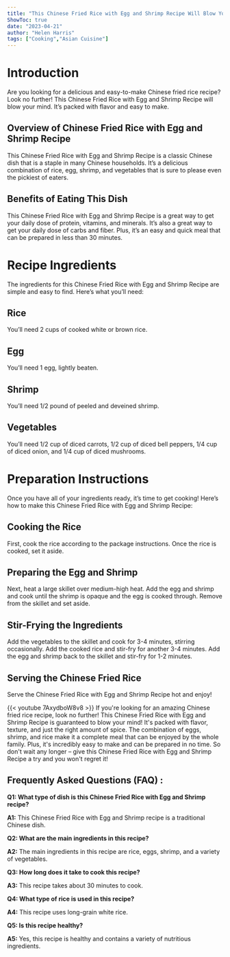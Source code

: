 ```yaml
---
title: "This Chinese Fried Rice with Egg and Shrimp Recipe Will Blow Your Mind!"
ShowToc: true 
date: "2023-04-21"
author: "Helen Harris" 
tags: ["Cooking","Asian Cuisine"]
---
```

# Introduction
Are you looking for a delicious and easy-to-make Chinese fried rice recipe? Look no further! This Chinese Fried Rice with Egg and Shrimp Recipe will blow your mind. It’s packed with flavor and easy to make.

## Overview of Chinese Fried Rice with Egg and Shrimp Recipe
This Chinese Fried Rice with Egg and Shrimp Recipe is a classic Chinese dish that is a staple in many Chinese households. It’s a delicious combination of rice, egg, shrimp, and vegetables that is sure to please even the pickiest of eaters. 

## Benefits of Eating This Dish
This Chinese Fried Rice with Egg and Shrimp Recipe is a great way to get your daily dose of protein, vitamins, and minerals. It’s also a great way to get your daily dose of carbs and fiber. Plus, it’s an easy and quick meal that can be prepared in less than 30 minutes.

# Recipe Ingredients
The ingredients for this Chinese Fried Rice with Egg and Shrimp Recipe are simple and easy to find. Here’s what you’ll need: 

## Rice
You’ll need 2 cups of cooked white or brown rice.

## Egg
You’ll need 1 egg, lightly beaten.

## Shrimp
You’ll need 1/2 pound of peeled and deveined shrimp.

## Vegetables
You’ll need 1/2 cup of diced carrots, 1/2 cup of diced bell peppers, 1/4 cup of diced onion, and 1/4 cup of diced mushrooms.

# Preparation Instructions
Once you have all of your ingredients ready, it’s time to get cooking! Here’s how to make this Chinese Fried Rice with Egg and Shrimp Recipe: 

## Cooking the Rice
First, cook the rice according to the package instructions. Once the rice is cooked, set it aside.

## Preparing the Egg and Shrimp
Next, heat a large skillet over medium-high heat. Add the egg and shrimp and cook until the shrimp is opaque and the egg is cooked through. Remove from the skillet and set aside.

## Stir-Frying the Ingredients
Add the vegetables to the skillet and cook for 3-4 minutes, stirring occasionally. Add the cooked rice and stir-fry for another 3-4 minutes. Add the egg and shrimp back to the skillet and stir-fry for 1-2 minutes.

## Serving the Chinese Fried Rice
Serve the Chinese Fried Rice with Egg and Shrimp Recipe hot and enjoy!

{{< youtube 7AxydboW8v8 >}} 
If you're looking for an amazing Chinese fried rice recipe, look no further! This Chinese Fried Rice with Egg and Shrimp Recipe is guaranteed to blow your mind! It's packed with flavor, texture, and just the right amount of spice. The combination of eggs, shrimp, and rice make it a complete meal that can be enjoyed by the whole family. Plus, it's incredibly easy to make and can be prepared in no time. So don't wait any longer – give this Chinese Fried Rice with Egg and Shrimp Recipe a try and you won't regret it!

## Frequently Asked Questions (FAQ) :
**Q1: What type of dish is this Chinese Fried Rice with Egg and Shrimp recipe?**

**A1:** This Chinese Fried Rice with Egg and Shrimp recipe is a traditional Chinese dish.

**Q2: What are the main ingredients in this recipe?**

**A2:** The main ingredients in this recipe are rice, eggs, shrimp, and a variety of vegetables.

**Q3: How long does it take to cook this recipe?**

**A3:** This recipe takes about 30 minutes to cook.

**Q4: What type of rice is used in this recipe?**

**A4:** This recipe uses long-grain white rice.

**Q5: Is this recipe healthy?**

**A5:** Yes, this recipe is healthy and contains a variety of nutritious ingredients.




